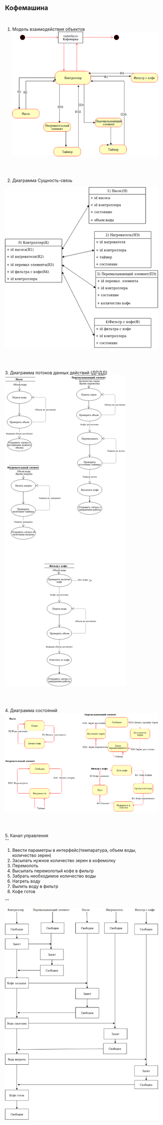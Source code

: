 <H2> Кофемашина </H2> </br>

1. Модель взаимодействия объектов</br>
![](https://github.com/ansushina/sem4/blob/master/oop/oop5/actingmodel.png)</br></br></br></br></br>
2. Диаграмма Сущность-связь</br>

![](https://github.com/ansushina/sem4/blob/master/oop/oop5/ER1.png)</br></br></br></br></br>
3. Диаграмма потоков данных действий (ДПДД)</br>
![](https://github.com/ansushina/sem4/blob/master/oop/oop5/DDPD.png)</br></br></br></br></br>
4. Диаграмма состояний</br>
![](https://github.com/ansushina/sem4/blob/master/oop/oop5/state.png)</br></br></br></br></br>
5. Канал управления</br>
'''
1. Ввести параметры в интерфейс(темпаратура, объем воды, количество зерен)
2. Засыпать нужное количество зерен в кофемолку
3. Перемолоть 
4. Высыпать перемолотый кофе в фильтр 
5. Забрать необходимое количество воды 
6. Нагреть воду
7. Вылить воду в фильтр 
8. Кофе готов

'''



![](https://github.com/ansushina/sem4/blob/master/oop/oop5/canal.png)</br>
